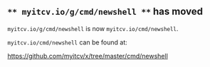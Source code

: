 ## `** myitcv.io/g/cmd/newshell **` has moved

`myitcv.io/g/cmd/newshell` is now `myitcv.io/cmd/newshell`.

`myitcv.io/cmd/newshell` can be found at:

https://github.com/myitcv/x/tree/master/cmd/newshell
